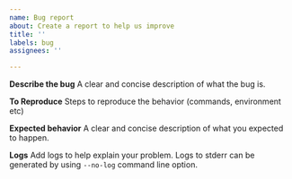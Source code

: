 ```yaml
---
name: Bug report
about: Create a report to help us improve
title: ''
labels: bug
assignees: ''

---
```


**Describe the bug**
A clear and concise description of what the bug is.

**To Reproduce**
Steps to reproduce the behavior (commands, environment etc)

**Expected behavior**
A clear and concise description of what you expected to happen.

**Logs**
Add logs to help explain your problem. Logs to stderr can be generated by using `--no-log` command line option.
